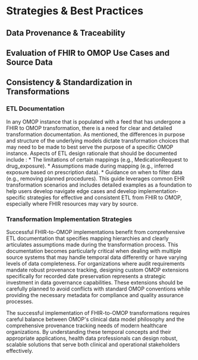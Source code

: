 # Strategies & Best Practices
## Data Provenance & Traceability
## Evaluation of FHIR to OMOP Use Cases and Source Data
## Consistency & Standardization in Transformations
### ETL Documentation 
In any OMOP instance that is populated with a feed that has undergone a FHIR to OMOP transformation, there is a need for clear and detailed transformation documentation. As mentioned, the differences in purpose and structure of the underlying models dictate transformation choices that may need to be made to best serve the purpose of a specific OMOP instance. Aspects of ETL design rationale that should be documented include :
     * The limitations of certain mappings (e.g., MedicationRequest to drug_exposure).
     * Assumptions made during mapping (e.g., inferred exposure based on prescription data).
     * Guidance on when to filter data (e.g., removing planned procedures).
 This guide leverages common EHR transformation scenarios and includes detailed examples as a foundation to help users develop navigate edge cases and develop implementation-specific strategies for effective and consistent ETL from FHIR to OMOP, especially where FHIR resources may vary by source.  

### Transformation Implementation Strategies
Successful FHIR-to-OMOP implementations benefit from comprehensive ETL documentation that specifies mapping hierarchies and clearly articulates assumptions made during the transformation process. This documentation becomes particularly critical when dealing with multiple source systems that may handle temporal data differently or have varying levels of data completeness.
For organizations where audit requirements mandate robust provenance tracking, designing custom OMOP extensions specifically for recorded date preservation represents a strategic investment in data governance capabilities. These extensions should be carefully planned to avoid conflicts with standard OMOP conventions while providing the necessary metadata for compliance and quality assurance processes.

The successful implementation of FHIR-to-OMOP transformations requires careful balance between OMOP's clinical data model philosophy and the comprehensive provenance tracking needs of modern healthcare organizations. By understanding these temporal concepts and their appropriate applications, health data professionals can design robust, scalable solutions that serve both clinical and operational stakeholders effectively.
